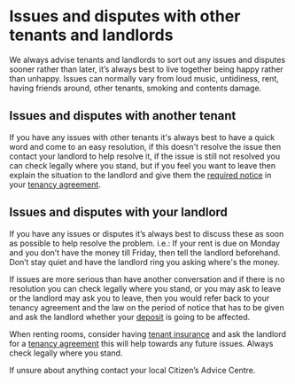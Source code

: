 Issues and disputes with other tenants and landlords
====================================================

We always advise tenants and landlords to sort out any issues and disputes
sooner rather than later, it’s always best to live together being happy rather
than unhappy. Issues can normally vary from loud music, untidiness, rent, having
friends around, other tenants, smoking and contents damage.


Issues and disputes with another tenant
---------------------------------------


If you have any issues with other tenants it's always best to have a quick word
and come to an easy resolution, if this doesn't resolve the issue then contact
your landlord to help resolve it, if the issue is still not resolved you can
check legally where you stand, but if you feel you want to leave then explain
the situation to the landlord and give them the [required
notice](/help/noticetoleave) in your [tenancy
agreement](/help/tenancyagreements).


Issues and disputes with your landlord
--------------------------------------


If you have any issues or disputes it’s always best to discuss these as soon as
possible to help resolve the problem. i.e.: If your rent is due on Monday and
you don’t have the money till Friday, then tell the landlord beforehand. Don’t
stay quiet and have the landlord ring you asking where's the money.


If issues are more serious than have another conversation and if there is no
resolution you can check legally where you stand, or you may ask to leave or the
landlord may ask you to leave, then you would refer back to your tenancy
agreement and the law on the period of notice that has to be given and ask the
landlord whether your [deposit](/help/deposittaking) is
going to be affected.


When renting rooms, consider having [tenant
insurance](/help/insurancetenantstudent) and ask the landlord for a
[tenancy agreement](/help/tenancyagreements) this will help towards any
future issues. Always check legally where you stand.


If unsure about anything contact your local Citizen’s Advice Centre.


